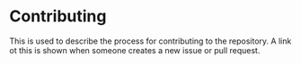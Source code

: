 <h1>Contributing</h1>
<p>This is used to describe the process for contributing to the repository. A link ot this is shown when someone creates a new issue or pull request.</p>
